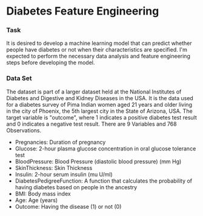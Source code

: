 # Diabetes Feature Engineering

### Task

It is desired to develop a machine learning model that can predict whether people have diabetes or not when their characteristics are specified. I'm expected to perform the necessary data analysis and feature engineering steps before developing the model.

### Data Set

The dataset is part of a larger dataset held at the National Institutes of Diabetes and Digestive and Kidney Diseases in the USA. It is the data used for a diabetes survey of Pima Indian women aged 21 years and older living in the city of Phoenix, the 5th largest city in the State of Arizona, USA.
The target variable is "outcome", where 1 indicates a positive diabetes test result and 0 indicates a negative test result. There are 9 Variables and 768 Observations.

- Pregnancies: Duration of pregnancy
- Glucose: 2-hour plasma glucose concentration in oral glucose tolerance test
- BloodPressure: Blood Pressure (diastolic blood pressure) (mm Hg)
- SkinThickness: Skin Thickness
- Insulin: 2-hour serum insulin (mu U/ml)
- DiabetesPedigreeFunction: A function that calculates the probability of having diabetes based on people in the ancestry
- BMI: Body mass index
- Age: Age (years)
- Outcome: Having the disease (1) or not (0)
